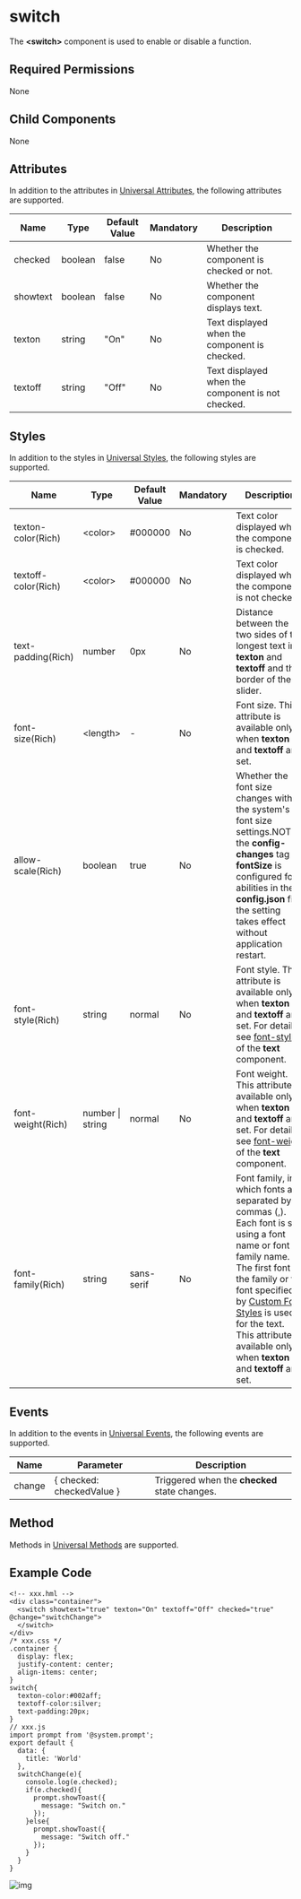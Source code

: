 # switch

The **\<switch>** component is used to enable or disable a function.

## Required Permissions

None

## Child Components

None

## Attributes

In addition to the attributes in [Universal Attributes](js-components-common-attributes.md), the following attributes are supported.



| Name     | Type    | Default Value | Mandatory | Description                                       |
| -------- | ------- | ------------- | --------- | ------------------------------------------------- |
| checked  | boolean | false         | No        | Whether the component is checked or not.          |
| showtext | boolean | false         | No        | Whether the component displays text.              |
| texton   | string  | "On"          | No        | Text displayed when the component is checked.     |
| textoff  | string  | "Off"         | No        | Text displayed when the component is not checked. |

## Styles

In addition to the styles in [Universal Styles](js-components-common-styles.md), the following styles are supported.



| Name                | Type             | Default Value | Mandatory | Description                                                  |
| ------------------- | ---------------- | ------------- | --------- | ------------------------------------------------------------ |
| texton-color(Rich)  | \<color>          | #000000       | No        | Text color displayed when the component is checked.          |
| textoff-color(Rich) | \<color>          | #000000       | No        | Text color displayed when the component is not checked.      |
| text-padding(Rich)  | number           | 0px           | No        | Distance between the two sides of the longest text in **texton** and **textoff** and the border of the slider. |
| font-size(Rich)     | \<length>         | -             | No        | Font size. This attribute is available only when **texton** and **textoff** are set. |
| allow-scale(Rich)   | boolean          | true          | No        | Whether the font size changes with the system's font size settings.NOTE:If the **config-changes** tag of **fontSize** is configured for abilities in the **config.json** file, the setting takes effect without application restart. |
| font-style(Rich)    | string           | normal        | No        | Font style. This attribute is available only when **texton** and **textoff** are set. For details, see [font-style](js-components-basic-text.md) of the **text** component. |
| font-weight(Rich)   | number \| string | normal        | No        | Font weight. This attribute is available only when **texton** and **textoff** are set. For details, see [font-weight](js-components-basic-text.md) of the **text** component. |
| font-family(Rich)   | string           | sans-serif    | No        | Font family, in which fonts are separated by commas (,). Each font is set using a font name or font family name. The first font in the family or the font specified by [Custom Font Styles](js-components-common-customizing-font.md) is used for the text. This attribute is available only when **texton** and **textoff** are set. |

## Events

In addition to the events in [Universal Events](js-components-common-events.md), the following events are supported.



| Name   | Parameter                 | Description                                   |
| ------ | ------------------------- | --------------------------------------------- |
| change | { checked: checkedValue } | Triggered when the **checked** state changes. |

## Method

Methods in [Universal Methods](js-components-common-methods.md) are supported.

## Example Code

```
<!-- xxx.hml -->
<div class="container">
  <switch showtext="true" texton="On" textoff="Off" checked="true" @change="switchChange">
  </switch>
</div>
/* xxx.css */
.container {
  display: flex;
  justify-content: center;
  align-items: center;
}
switch{
  texton-color:#002aff;
  textoff-color:silver;
  text-padding:20px;
}
// xxx.js
import prompt from '@system.prompt';
export default {
  data: {
    title: 'World'
  },
  switchChange(e){
    console.log(e.checked);
    if(e.checked){
      prompt.showToast({
        message: "Switch on."
      });
    }else{
      prompt.showToast({
        message: "Switch off."
      });
    }
  }
}
```

![img](figures/en-us_image_0000001152862510.gif)